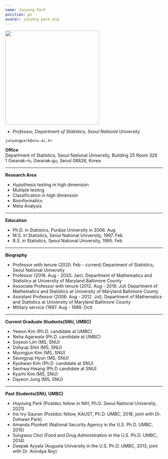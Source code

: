 ```yaml
---
name: Junyong Park
position: pi
avatar: junyong_park.png
---
```


<img width="300" src="{{site.baseurl}}/images/people/{{page.avatar}}" data-action="zoom">

- _Professor, Department of Statistics, Seoul National University_<br>

<i class="fa fa-envelope-o"></i> `junyongpark@snu.ac.kr`

**Office**<br>
Department of Statistics, Seoul National University, Building 25 Room 326 <br>
1 Gwanak-ro, Gwanak-gu, Seoul 08826, Korea <br>

<hr>

**Research Area**<br>
* Hypothesis testing in high dimension<br>
* Multiple testing<br>
* Classification in high dimension<br>
* Bioinformatics<br>
* Meta Analysis<br>

<hr> 

**Education**<br>
* Ph.D. in Statistics, Purdue University in 2006. Aug <br>
* M.S. in Statistics, Seoul National University, 1997. Feb <br>
* B.S. in Statistics, Seoul National University, 1995. Feb <br>

<hr>
 
**Biography**<br>
* Professor with tenure (2020. Feb - current)  Department of Statistics, Seoul National University<br>
* Professor (2019. Aug - 2020. Jan), Department of Mathematics and Statistics at University of Maryland Baltimore County<br>
* Associate Professor with tenure (2012. Aug - 2019. Jul)   Department of Mathematics and Statistics at University of Maryland Baltimore County<br>
* Assistant Professor (2006. Aug - 2012. Jul), Department of Mathematics and Statistics at University of Maryland Baltimore County<br>
* Military service (1997. Aug - 1999. Oct)  <br>

<hr>


**Current Graduate Students(SNU, UMBC)** <br>
* Yewon Kim (Ph.D. candidate at  UMBC) <br>
* Neha Agarwala  (Ph.D. candidate at UMBC) <br>
* Soyeon Lim (MS, SNU) <br>
* Dohyup Shin (MS, SNU) <br>
* Myungjun Kim (MS, SNU) <br>
* Seungyup Hyun (MS, SNU) <br>
* Kyuhwan Kim (Ph.D. candidate at SNU) <br>
* Seohwa Hwang (Ph.D candidate at SNU) <br>
* Kyurhi Kim (MS, SNU) <br>
* Dayeon Jung (MS, SNU)<br>

<hr>


**Past Students(SNU, UMBC)** <br>
 
* Hoyoung Park (Postdoc fellow in NIH, Ph.D.  Seoul National University, 2021) <br>
* Iris Ivy Gauran (Postdoc fellow, KAUST, Ph.D. UMBC, 2018, joint with Dr. Dohwan Park)  <br>
* Amanda Plunkett (National Security Agency in the U.S.  Ph.D. UMBC, 2015)   <br>
* Sungwoo Choi (Food and Drug Administration  in the U.S.  Ph.D. UMBC, 2014)  <br>
* Deepak Ayyala (Augusta University in the U.S. Ph.D. UMBC, 2013,  joint with Dr. Anindya Roy) 

